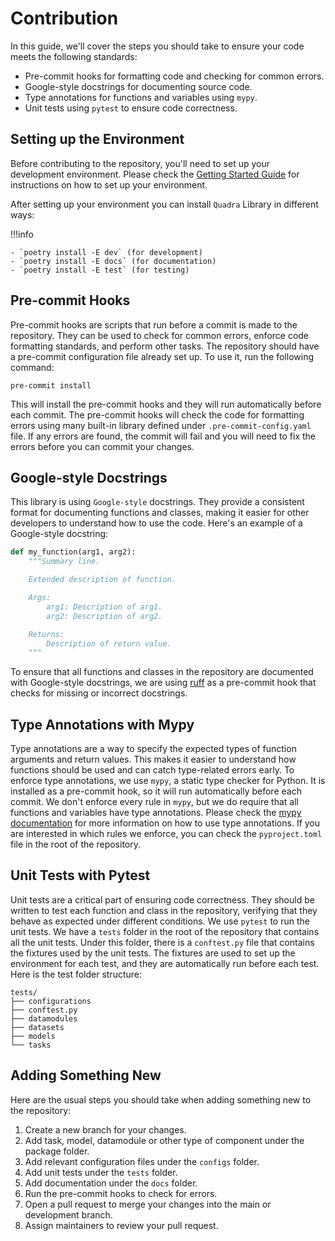 # Contribution

In this guide, we'll cover the steps you should take to ensure your code meets the following standards:

- Pre-commit hooks for formatting code and checking for common errors.
- Google-style docstrings for documenting source code.
- Type annotations for functions and variables using `mypy`.
- Unit tests using `pytest` to ensure code correctness.

## Setting up the Environment

Before contributing to the repository, you'll need to set up your development environment. Please check the [Getting Started Guide](../getting_started.md) for instructions on how to set up your environment.

After setting up your environment you can install `Quadra` Library in different ways:

!!!info

    - `poetry install -E dev` (for development) 
    - `poetry install -E docs` (for documentation)
    - `poetry install -E test` (for testing)
    

## Pre-commit Hooks

Pre-commit hooks are scripts that run before a commit is made to the repository. They can be used to check for common errors, enforce code formatting standards, and perform other tasks. The repository should have a pre-commit configuration file already set up. To use it, run the following command:

```
pre-commit install
```

This will install the pre-commit hooks and they will run automatically before each commit. The pre-commit hooks will check the code for formatting errors using many built-in library defined under `.pre-commit-config.yaml` file. If any errors are found, the commit will fail and you will need to fix the errors before you can commit your changes.

## Google-style Docstrings

This library is using `Google-style` docstrings. They provide a consistent format for documenting functions and classes, making it easier for other developers to understand how to use the code. Here's an example of a Google-style docstring:

```python
def my_function(arg1, arg2):
    """Summary line.

    Extended description of function.

    Args:
        arg1: Description of arg1.
        arg2: Description of arg2.

    Returns:
        Description of return value.
    """
```

To ensure that all functions and classes in the repository are documented with Google-style docstrings, we are using [ruff](https://github.com/charliermarsh/ruff) as a pre-commit hook that checks for missing or incorrect docstrings.

## Type Annotations with Mypy

Type annotations are a way to specify the expected types of function arguments and return values. This makes it easier to understand how functions should be used and can catch type-related errors early. To enforce type annotations, we use `mypy`, a static type checker for Python. It is installed as a pre-commit hook, so it will run automatically before each commit. We don't enforce every rule in `mypy`, but we do require that all functions and variables have type annotations. Please check the [mypy documentation](https://mypy.readthedocs.io/en/stable/) for more information on how to use type annotations. If you are interested in which rules we enforce, you can check the `pyproject.toml` file in the root of the repository.

## Unit Tests with Pytest

Unit tests are a critical part of ensuring code correctness. They should be written to test each function and class in the repository, verifying that they behave as expected under different conditions. We use `pytest` to run the unit tests. We have a `tests` folder in the root of the repository that contains all the unit tests. Under this folder, there is a `conftest.py` file that contains the fixtures used by the unit tests. The fixtures are used to set up the environment for each test, and they are automatically run before each test. Here is the test folder structure:

```tree
tests/
├── configurations
├── conftest.py
├── datamodules
├── datasets
├── models
└── tasks
```

## Adding Something New

Here are the usual steps you should take when adding something new to the repository:

1. Create a new branch for your changes.
2. Add task, model, datamodule or other type of component under the package folder.
3. Add relevant configuration files under the `configs` folder.
4. Add unit tests under the `tests` folder.
5. Add documentation under the `docs` folder.
6. Run the pre-commit hooks to check for errors.
7. Open a pull request to merge your changes into the main or development branch.
8. Assign maintainers to review your pull request.
